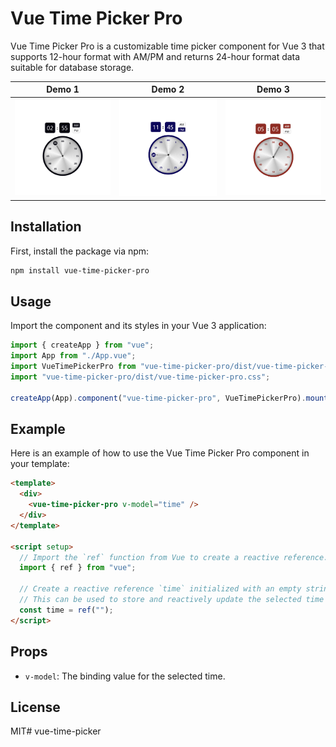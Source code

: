 # Vue Time Picker Pro

Vue Time Picker Pro is a customizable time picker component for Vue 3 that supports 12-hour format with AM/PM and returns 24-hour format data suitable for database storage.

| Demo 1 | Demo 2 | Demo 3 |
|--------|--------|--------|
| ![Vue Time Picker Pro Demo 1](https://raw.githubusercontent.com/BeBeeTheBoss/vue-time-picker/refs/heads/main/public/demo1.png) | ![Vue Time Picker Pro Demo 2](https://raw.githubusercontent.com/BeBeeTheBoss/vue-time-picker/refs/heads/main/public/demo2.png) | ![Vue Time Picker Pro Demo 3](https://raw.githubusercontent.com/BeBeeTheBoss/vue-time-picker/refs/heads/main/public/demo3.png) |


## Installation

First, install the package via npm:

```bash
npm install vue-time-picker-pro
```

## Usage

Import the component and its styles in your Vue 3 application:

```javascript
import { createApp } from "vue";
import App from "./App.vue";
import VueTimePickerPro from "vue-time-picker-pro/dist/vue-time-picker-pro.umd.js";
import "vue-time-picker-pro/dist/vue-time-picker-pro.css";

createApp(App).component("vue-time-picker-pro", VueTimePickerPro).mount("#app");
```

## Example

Here is an example of how to use the Vue Time Picker Pro component in your template:

```html
<template>
  <div>
    <vue-time-picker-pro v-model="time" />
  </div>
</template>

<script setup>
  // Import the `ref` function from Vue to create a reactive reference.
  import { ref } from "vue";

  // Create a reactive reference `time` initialized with an empty string.
  // This can be used to store and reactively update the selected time in a Vue component.
  const time = ref("");
</script>
```

## Props

- `v-model`: The binding value for the selected time.

## License

MIT# vue-time-picker
